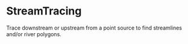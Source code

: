 # StreamTracing
Trace downstream or upstream from a point source to find streamlines and/or river polygons.
